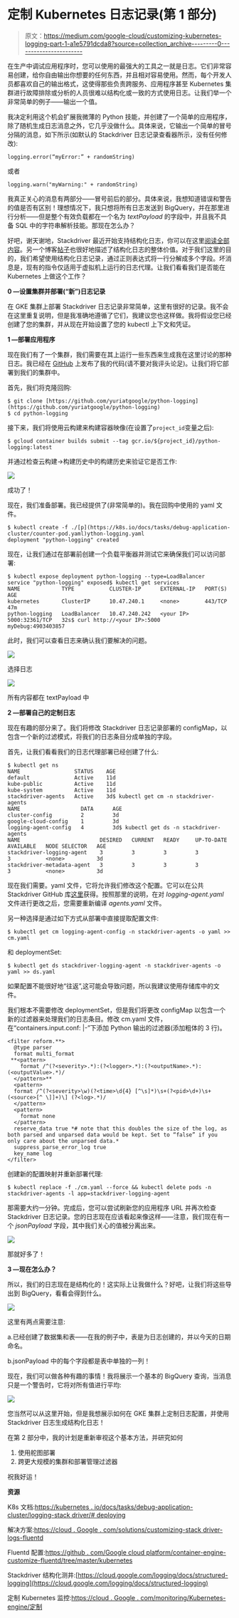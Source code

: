 # 定制 Kubernetes 日志记录(第 1 部分)

> 原文：<https://medium.com/google-cloud/customizing-kubernetes-logging-part-1-a1e5791dcda8?source=collection_archive---------0----------------------->

在生产中调试应用程序时，您可以使用的最强大的工具之一就是日志。它们非常容易创建，给你自由输出你想要的任何东西，并且相对容易使用。然而，每个开发人员都喜欢自己的输出格式，这使得那些负责跨服务、应用程序甚至 Kubernetes 集群进行故障排除或分析的人员很难以结构化或一致的方式使用日志。让我们举一个非常简单的例子——输出一个值。

我决定利用这个机会扩展我微薄的 Python 技能，并创建了一个简单的应用程序，除了随机生成日志消息之外，它几乎没做什么。具体来说，它输出一个简单的冒号分隔的消息，如下所示(如默认的 Stackdriver 日志记录查看器所示，没有任何修改):

```
logging.error(“myError:” + randomString)
```

或者

```
logging.warn("myWarning:" + randomString)
```

我真正关心的消息有两部分——冒号前后的部分。具体来说，我想知道错误和警告的值是否有区别！理想情况下，我只想将所有日志发送到 BigQuery，并在那里进行分析——但是整个有效负载都在一个名为 *textPayload* 的字段中，并且我不具备 SQL 中的字符串解析技能。那现在怎么办？

好吧，谢天谢地，Stackdriver 最近开始支持结构化日志，你可以在这里[阅读全部内容](https://cloud.google.com/logging/docs/structured-logging)。另一个博客[帖子](https://cloud.google.com/blog/products/gcp/getting-more-value-from-your-stackdriver-logs-with-structured-data)也很好地描述了结构化日志的整体价值。对于我们这里的目的，我们希望使用结构化日志记录，通过正则表达式将一行分解成多个字段。坏消息是，现有的指令仅适用于虚拟机上运行的日志代理。让我们看看我们是否能在 Kubernetes 上做这个工作？

**0 —设置集群并部署(“新”)日志记录**

在 GKE 集群上部署 Stackdriver 日志记录非常简单，这里有很好的记录。我不会在这里重复说明，但是我准确地遵循了它们，我建议您也这样做。我将假设您已经创建了您的集群，并从现在开始设置了您的 kubectl 上下文和凭证。

**1 —部署应用程序**

现在我们有了一个集群，我们需要在其上运行一些东西来生成我在这里讨论的那种日志。我已经在 [GitHub](https://github.com/yuriatgoogle/python-logging) 上发布了我的代码(请不要对我评头论足)。让我们将它部署到我们的集群中。

首先，我们将克隆回购:

```
$ git clone [https://github.com/yuriatgoogle/python-logging](https://github.com/yuriatgoogle/python-logging)
$ cd python-logging
```

接下来，我们将使用云构建来构建容器映像(在设置了`project_id`变量之后):

`$ gcloud container builds submit --tag gcr.io/${project_id}/python-logging:latest`

并通过检查云构建->构建历史中的构建历史来验证它是否工作:

![](img/e3f0163a271a310fcdd6314ca45d95d7.png)

成功了！

现在，我们准备部署。我已经提供了(非常简单的)。我在回购中使用的 yaml 文件。

```
$ kubectl create -f ./[p](https://k8s.io/docs/tasks/debug-application-cluster/counter-pod.yaml)ython-logging.yaml
deployment "python-logging" created
```

现在，让我们通过在部署前创建一个负载平衡器并测试它来确保我们可以访问部署:

```
$ kubectl expose deployment python-logging --type=LoadBalancer
service "python-logging" exposed$ kubectl get services
NAME             TYPE           CLUSTER-IP      EXTERNAL-IP   PORT(S)          AGE
kubernetes       ClusterIP      10.47.240.1     <none>        443/TCP          47m
python-logging   LoadBalancer   10.47.240.242   <your IP>     5000:32361/TCP   32s$ curl http://<your IP>:5000
myDebug:4903403857
```

此时，我们可以查看日志来确认我们要解决的问题。

![](img/0447459a043451044ff2f70c5e10461e.png)

选择日志

![](img/17cc15167b8c809f284114f348d1d5ca.png)

所有内容都在 textPayload 中

**2 —部署自己的定制日志**

现在有趣的部分来了。我们将修改 Stackdriver 日志记录部署的 configMap，以包含一个新的过滤模式，将我们的日志条目分成单独的字段。

首先，让我们看看我们的日志代理部署已经创建了什么:

```
$ kubectl get ns
NAME                 STATUS    AGE
default              Active    11d
kube-public          Active    11d
kube-system          Active    11d
stackdriver-agents   Active    3d$ kubectl get cm -n stackdriver-agents
NAME                   DATA      AGE
cluster-config         2         3d
google-cloud-config    1         3d
logging-agent-config   4         3d$ kubectl get ds -n stackdriver-agents
NAME                         DESIRED   CURRENT   READY     UP-TO-DATE   AVAILABLE   NODE SELECTOR   AGE
stackdriver-logging-agent    3         3         3         3            3           <none>          3d
stackdriver-metadata-agent   3         3         3         3            3           <none>          3d
```

现在我们需要。yaml 文件，它将允许我们修改这个配置。它可以在公共 Stackdriver GitHub 库[这里](https://github.com/Stackdriver/kubernetes-configs)获得。按照那里的说明，在对 *logging-agent.yaml* 文件进行更改之后，您需要重新编译 *agents.yaml* 文件。

另一种选择是通过如下方式从部署中直接提取配置文件:

```
$ kubectl get cm logging-agent-config -n stackdriver-agents -o yaml >> cm.yaml
```

和 deploymentSet:

```
$ kubectl get ds stackdriver-logging-agent -n stackdriver-agents -o yaml >> ds.yaml
```

如果配置不能很好地“往返”,这可能会导致问题，所以我建议使用存储库中的文件。

我们根本不需要修改 deploymentSet，但是我们将更改 configMap 以包含一个新的过滤器来处理我们的日志条目。修改 cm.yaml 文件，在“containers.input.conf: |-”下添加 Python 输出的过滤器(添加粗体的 3 行)。

```
<filter reform.**>
  @type parser
  format multi_format
 **<pattern>
    format /^(?<severity>.*):(?<logger>.*):(?<outputName>.*):(<outputValue>.*)/
  </pattern>**
  <pattern>
  format /^(?<severity>\w)(?<time>\d{4} [^\s]*)\s+(?<pid>\d+)\s+(<source>[^ \]]+)\] (?<log>.*)/
  </pattern>
  <pattern>
    format none
  </pattern>
  reserve_data true *# note that this doubles the size of the log, as both parsed and unparsed data would be kept. Set to “false” if you only care about the unparsed data.*
  suppress_parse_error_log true
  key_name log
</filter>
```

创建新的配置映射并重新部署代理:

```
$ kubectl replace -f ./cm.yaml --force && kubectl delete pods -n stackdriver-agents -l app=stackdriver-logging-agent
```

那需要大约一分钟。完成后，您可以尝试刷新您的应用程序 URL 并再次检查 Stackdriver 日志记录。您的日志现在应该看起来像这样——注意，我们现在有一个 *jsonPayload* 字段，其中我们关心的值被分离出来。

![](img/64ee9a14f4a1dbd6639463da5e4c7fd7.png)

那就好多了！

**3 —现在怎么办？**

所以，我们的日志现在是结构化的！这实际上让我做什么？好吧，让我们将这些导出到 BigQuery，看看会得到什么。

![](img/b2533b8cbf94cf92314522cce9a98fed.png)

这里有两点需要注意:

a.已经创建了数据集和表——在我的例子中，表是为日志创建的，并以今天的日期命名。

b.jsonPayload 中的每个字段都是表中单独的一列！

现在，我们可以做各种有趣的事情！我将展示一个基本的 BigQuery 查询，当消息只是一个警告时，它将对所有值进行平均:

![](img/2c08d78a4f6b022ffb0d4f49b1d1a5b3.png)

您当然可以从这里开始，但是我想展示如何在 GKE 集群上定制日志配置，并使用 Stackdriver 日志生成结构化日志！

在第 2 部分中，我的计划是重新审视这个基本方法，并研究如何

1.  使用舵图部署
2.  跨更大规模的集群和部署管理过滤器

祝我好运！

**资源**

K8s 文档:[https://kubernetes . io/docs/tasks/debug-application-cluster/logging-stack driver/# deploying](https://kubernetes.io/docs/tasks/debug-application-cluster/logging-stackdriver/#deploying)

解决方案:[https://cloud . Google . com/solutions/customizing-stack driver-logs-fluentd](https://cloud.google.com/solutions/customizing-stackdriver-logs-fluentd)

Fluentd 配置:[https://github . com/Google cloud platform/container-engine-customize-fluentd/tree/master/kubernetes](https://github.com/GoogleCloudPlatform/container-engine-customize-fluentd/tree/master/kubernetes)

Stackdriver 结构化测井:[https://cloud.google.com/logging/docs/structured-logging](https://cloud.google.com/logging/docs/structured-logging)

定制 Kubernetes 监控:[https://cloud . Google . com/monitoring/Kubernetes-engine/定制](https://cloud.google.com/monitoring/kubernetes-engine/customizing)